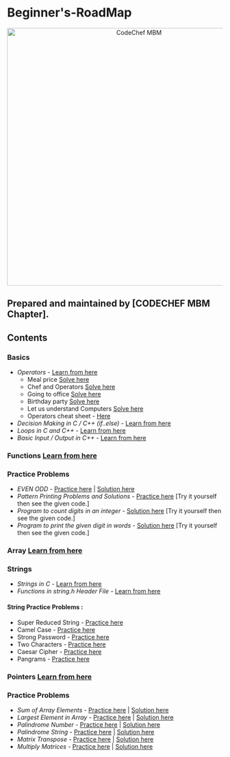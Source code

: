 # Beginner's-RoadMap
<p align="center">
<img alt="CodeChef MBM" src="images/codechef-mbm.png" height="600">
</p>

## Prepared and maintained by [CODECHEF MBM Chapter].
## Contents

### **Basics**
* *Operators* -  [Learn from here](https://www.youtube.com/playlist?list=PLCvBE7NDS5Bn_lppJzf04NUX44o3GMLjO)
    * Meal price [Solve here](https://www.hackerrank.com/challenges/30-operators/problem)
    * Chef and Operators [Solve here](https://www.codechef.com/problems/CHOPRT)
    * Going to office [Solve here](https://www.hackerearth.com/practice/basic-programming/operators/basics-of-operators/practice-problems/algorithm/going-to-office-e2ef3feb/)
    * Birthday party [Solve here](https://www.hackerearth.com/practice/basic-programming/operators/basics-of-operators/practice-problems/algorithm/birthday-party-12/)
    * Let us understand Computers [Solve here](https://www.hackerearth.com/practice/basic-programming/operators/basics-of-operators/practice-problems/algorithm/let-us-understand-computer-78476e7a/)
    * Operators cheat sheet - [Here](https://meet.google.com/linkredirect?authuser=0&dest=https%3A%2F%2Fwww.hackerearth.com%2Fpractice%2Fbasic-programming%2Foperators%2Fbasics-of-operators%2Ftutorial%2F)
* *Decision Making in C / C++ (if..else)* -  [Learn from here](https://www.geeksforgeeks.org/decision-making-c-c-else-nested-else/?ref=lbp)
* *Loops in C and C++* -  [Learn from here](https://www.geeksforgeeks.org/loops-in-c-and-cpp/?ref=lbp)
* *Basic Input / Output in C++* -  [Learn from here](https://www.geeksforgeeks.org/basic-input-output-c/?ref=lbp)

### **Functions** [Learn from here](https://www.youtube.com/playlist?list=PLCvBE7NDS5BmpDbEe5DrqbmnW-EHqutSM)

### **Practice Problems**
* *EVEN ODD* -  [Practice here](https://www.hackerearth.com/problem/algorithm/even-odd-3-f509373c/submissions/) | [Solution here](https://www.hackerearth.com/submission/44823658/)
* *Pattern Printing Problems and Solutions* -  [Practice here](https://www.programiz.com/c-programming/examples/pyramid-pattern) [Try it yourself then see the given code.]
* *Program to count digits in an integer* -  [Solution here](https://www.geeksforgeeks.org/program-count-digits-integer-3-different-methods/) [Try it yourself then see the given code.]
* *Program to print the given digit in words* -  [Solution here](https://www.geeksforgeeks.org/program-to-print-the-given-digit-in-words/) [Try it yourself then see the given code.]


### **Array** [Learn from here](https://www.youtube.com/playlist?list=PLCvBE7NDS5Bk4kd70XIdfDKGViwx6c9Ij)

### **Strings**
* *Strings in C* -  [Learn from here](https://www.geeksforgeeks.org/strings-in-c-2/)
* *Functions in string.h Header File* -  [Learn from here](https://www.programiz.com/c-programming/library-function/string.h)

#### String Practice Problems :
* Super Reduced String - [Practice here](https://www.hackerrank.com/challenges/reduced-string/problem)
* Camel Case - [Practice here](https://www.hackerrank.com/challenges/camelcase/problem)
* Strong Password - [Practice here](https://www.hackerrank.com/challenges/strong-password/problem)
* Two Characters - [Practice here](https://www.hackerrank.com/challenges/two-characters/problem)
* Caesar Cipher - [Practice here](https://www.hackerrank.com/challenges/caesar-cipher-1/problem)
* Pangrams - [Practice here](https://www.hackerrank.com/challenges/pangrams/problem)

### **Pointers** [Learn from here](https://www.youtube.com/playlist?list=PL2_aWCzGMAwLZp6LMUKI3cc7pgGsasm2_)



### **Practice Problems**
* *Sum of Array Elements* -  [Practice here](https://practice.geeksforgeeks.org/problems/sum-of-array-elements2502/1/?category[]=Arrays&page=1&query=category[]Arrayspage1) | [Solution here](https://www.geeksforgeeks.org/program-find-sum-elements-given-array/)
* *Largest Element in Array* -  [Practice here](https://practice.geeksforgeeks.org/problems/largest-element-in-array/0) | [Solution here](https://www.geeksforgeeks.org/c-program-find-largest-element-array/)
* *Palindrome Number* -  [Practice here](https://practice.geeksforgeeks.org/problems/palindrome0746/1) | [Solution here](https://www.geeksforgeeks.org/check-if-a-number-is-palindrome/)
* *Palindrome String* -  [Practice here](https://practice.geeksforgeeks.org/problems/palindrome-string0817/1/?category[]=Strings&page=1&query=category[]Stringspage1) | [Solution here](https://www.geeksforgeeks.org/c-program-check-given-string-palindrome/)
* *Matrix Transpose* -  [Practice here](https://www.hackerearth.com/practice/data-structures/arrays/multi-dimensional/practice-problems/algorithm/transpose/) | [Solution here](https://www.hackerearth.com/submission/45360805/)
* *Multiply Matrices* -  [Practice here](https://practice.geeksforgeeks.org/problems/multiply-matrices/1) | [Solution here](https://www.geeksforgeeks.org/c-program-multiply-two-matrices/)
